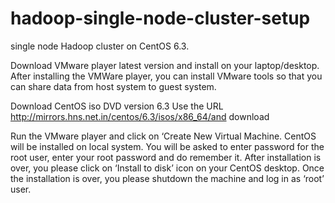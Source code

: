 # hadoop-single-node-cluster-setup
single node Hadoop cluster on  CentOS 6.3.

Download VMware player latest version and install on your laptop/desktop.
After installing the VMWare player, you can install VMware tools so that you can share data from host system to guest system.

Download CentOS iso DVD version 6.3
Use the URL http://mirrors.hns.net.in/centos/6.3/isos/x86_64/and download

Run the VMware player and click on ‘Create New Virtual Machine.
CentOS will be installed on local system. You will be asked to enter password for the
root user, enter your root password and do remember it. 
After installation is over, you please click on ‘Install to disk’ icon on your CentOS desktop. 
Once the installation is over, you please shutdown the machine and log in as ‘root’ user.
